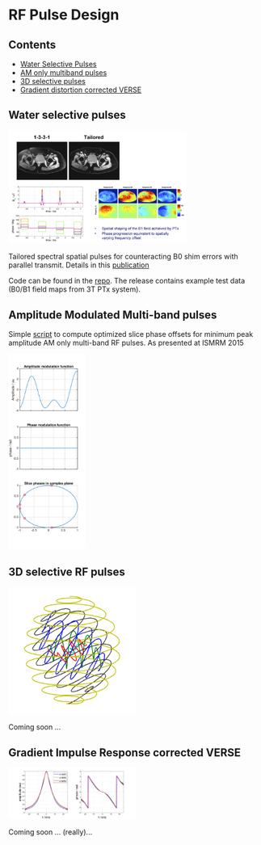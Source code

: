 # RF Pulse Design

## Contents
* [Water Selective Pulses](#watpulse)
* [AM only multiband pulses](#ampulse)
* [3D selective pulses](#3dsel)
* [Gradient distortion corrected VERSE](#reverse)


<a name="watpulse"></a>

## Water selective pulses

<img src="images/wats.jpg" width="70%">

Tailored spectral spatial pulses for counteracting B0 shim errors with parallel transmit. Details in this [publication](http://dx.doi.org/10.1002/mrm.22260)

Code can be found in the [repo](https://github.com/mriphysics/water_selective_pulses). The release contains example test data (B0/B1 field maps from 3T PTx system).

<a name="ampulse"></a>


## Amplitude Modulated Multi-band pulses

Simple [script](https://github.com/mriphysics/AM_multiband) to compute optimized slice phase offsets for minimum peak amplitude AM only multi-band RF pulses. As presented at ISMRM 2015

<img src="images/MB_screenshot.png" width="30%">

<a name="3dsel"></a>

## 3D selective RF pulses

<img src="images/kspiral_remove.gif" width="50%">

Coming soon ...

<a name="reverse"></a>

## Gradient Impulse Response corrected VERSE

<img src="images/girf.png" width="50%">

Coming soon ... (really)...

